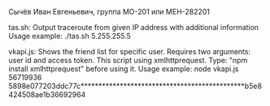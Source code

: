Сычёв Иван Евгеньевич, группа МО-201 или МЕН-282201

tas.sh:
Output traceroute from given IP address with additional information
Usage example: ./tas.sh 5.255.255.5

vkapi.js:
Shows the friend list for specific user. Requires two arguments: user id and access token.
This script using xmlhttprequest. Type: "npm install xmlhttprequest" before using it.
Usage example: node vkapi.js 56719936 5898e077203ddc77c**********************************************b5e8424508ae1b36692964
